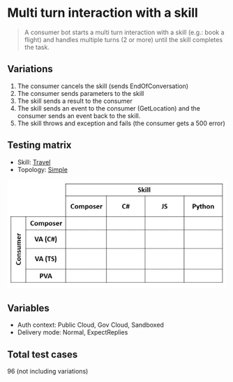 # Multi turn interaction with a skill

> A consumer bot starts a multi turn interaction with a skill (e.g.: book a flight) and handles multiple turns (2 or more) until the skill completes the task.

## Variations

1. The consumer cancels the skill (sends EndOfConversation)
2. The consumer sends parameters to the skill
3. The skill sends a result to the consumer
4. The skill sends an event to the consumer (GetLocation) and the consumer sends an event back to the skill.
5. The skill throws and exception and fails (the consumer gets a 500 error)

## Testing matrix

- Skill: [Travel](../SkillsFunctionalTesting.md#travel-skill)
- Topology: [Simple](../SkillsFunctionalTesting.md#simple)

![Test matrix](../media/Simple.jpg)

## Variables

- Auth context: Public Cloud, Gov Cloud, Sandboxed
- Delivery mode: Normal, ExpectReplies

## Total test cases

96 (not including variations)
